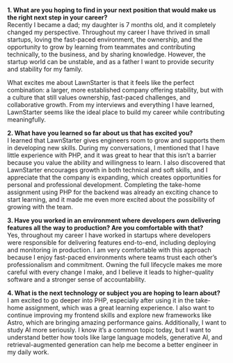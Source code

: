 **1. What are you hoping to find in your next position that would make us the right next step in your career?**  
Recently I became a dad; my daughter is 7 months old, and it completely changed my perspective. Throughout my career I have thrived in small startups, loving the fast-paced environment, the ownership, and the opportunity to grow by learning from teammates and contributing technically, to the business, and by sharing knowledge. However, the startup world can be unstable, and as a father I want to provide security and stability for my family.

What excites me about LawnStarter is that it feels like the perfect combination: a larger, more established company offering stability, but with a culture that still values ownership, fast-paced challenges, and collaborative growth. From my interviews and everything I have learned, LawnStarter seems like the ideal place to build my career while contributing meaningfully.

**2. What have you learned so far about us that has excited you?**  
I learned that LawnStarter gives engineers room to grow and supports them in developing new skills. During my conversations, I mentioned that I have little experience with PHP, and it was great to hear that this isn’t a barrier because you value the ability and willingness to learn. I also discovered that LawnStarter encourages growth in both technical and soft skills, and I appreciate that the company is expanding, which creates opportunities for personal and professional development. Completing the take-home assignment using PHP for the backend was already an exciting chance to start learning, and it made me even more excited about the possibility of growing with the team.

**3. Have you worked in an environment where developers own delivering features all the way to production? Are you comfortable with that?**  
Yes, throughout my career I have worked in startups where developers were responsible for delivering features end-to-end, including deploying and monitoring in production. I am very comfortable with this approach because I enjoy fast-paced environments where teams trust each other’s professionalism and commitment. Owning the full lifecycle makes me more careful with every change I make, and I believe it leads to higher-quality software and a stronger sense of accountability.

**4. What is the next technology or subject you are hoping to learn about?**  
I am excited to go deeper into PHP, especially after using it in the take-home assignment, which was a great learning experience. I also want to continue improving my frontend skills and explore new frameworks like Astro, which are bringing amazing performance gains. Additionally, I want to study AI more seriously. I know it’s a common topic today, but I want to understand better how tools like large language models, generative AI, and retrieval-augmented generation can help me become a better engineer in my daily work.
